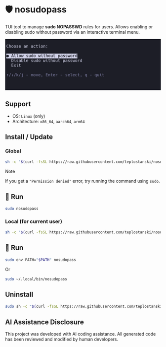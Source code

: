 # 🛡️ nosudopass

TUI tool to manage **sudo NOPASSWD** rules for users.
Allows enabling or disabling sudo without password via an interactive terminal menu.

![screen](./screen.png)

## Support
- OS: `Linux` (only)
- Architecture: `x86_64`, `aarch64`, `arm64`

## Install / Update

### Global

```bash
sh -c "$(curl -fsSL https://raw.githubusercontent.com/teplostanski/nosudopass/main/scripts/install.sh)" -- --global
```

> [!NOTE]
> If you get a `"Permission denied"` error, try running the command using `sudo`.

## 🚀 Run

```bash
sudo nosudopass
```

### Local (for current user)

```bash
sh -c "$(curl -fsSL https://raw.githubusercontent.com/teplostanski/nosudopass/main/scripts/install.sh)"
```

## 🚀 Run

```bash
sudo env PATH="$PATH" nosudopass
```
Or
```bash
sudo ~/.local/bin/nosudopass
```

## Uninstall

```bash
sudo sh -c "$(curl -fsSL https://raw.githubusercontent.com/teplostanski/nosudopass/main/scripts/uninstall.sh)"
```

## AI Assistance Disclosure

This project was developed with AI coding assistance. 
All generated code has been reviewed and modified by human developers.
